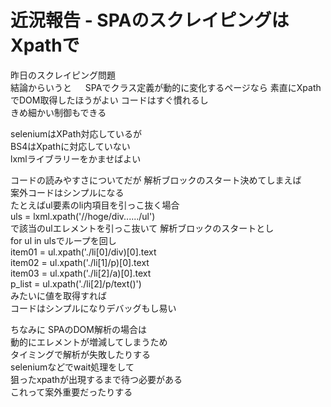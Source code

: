 # 近況報告 - SPAのスクレイピングはXpathで

昨日のスクレイピング問題  
結論からいうと
 　
SPAでクラス定義が動的に変化するページなら
素直にXpathでDOM取得したほうがよい
コードはすぐ慣れるし  
きめ細かい制御もできる  

seleniumはXPath対応しているが  
BS4はXpathに対応していない   
lxmlライブラリーをかませばよい  

コードの読みやすさについてだが
解析ブロックのスタート決めてしまえば  
案外コードはシンプルになる  
たとえばul要素のli内項目を引っこ抜く場合  
uls = lxml.xpath('//hoge/div....../ul')  
で該当のulエレメントを引っこ抜いて
解析ブロックのスタートとし  
for ul in ulsでループを回し  
item01 = ul.xpath('./li[0]/div)[0].text  
item02 = ul.xpath('./li[1]/p)[0].text  
item03 = ul.xpath('./li[2]/a)[0].text  
p_list = ul.xpath('./li[2]/p/text()')  
みたいに値を取得すれば  
コードはシンプルになりデバッグもし易い  

ちなみに
SPAのDOM解析の場合は  
動的にエレメントが増減してしまうため  
タイミングで解析が失敗したりする  
seleniumなどでwait処理をして  
狙ったxpathが出現するまで待つ必要がある  
これって案外重要だったりする  
